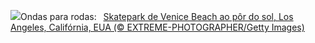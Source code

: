 ![](https://www.bing.com/th?id=OHR.VeniceSkatePark_PT-BR5979346434_UHD.jpg&w=1000)Ondas para rodas:&nbsp;&ensp;[Skatepark de Venice Beach ao pôr do sol, Los Angeles, Califórnia, EUA (© EXTREME-PHOTOGRAPHER/Getty Images)](https://www.bing.com/th?id=OHR.VeniceSkatePark_PT-BR5979346434_UHD.jpg)
<br><br/>
